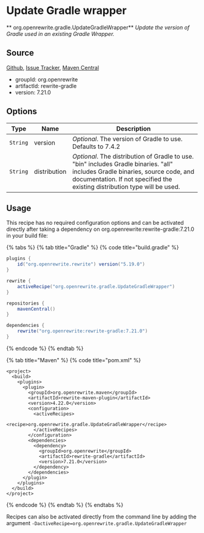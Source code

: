 # Update Gradle wrapper

** org.openrewrite.gradle.UpdateGradleWrapper**
_Update the version of Gradle used in an existing Gradle Wrapper._

## Source

[Github](https://github.com/openrewrite/rewrite-gradle), [Issue Tracker](https://github.com/openrewrite/rewrite-gradle/issues), [Maven Central](https://search.maven.org/artifact/org.openrewrite/rewrite-gradle/7.21.0/jar)

* groupId: org.openrewrite
* artifactId: rewrite-gradle
* version: 7.21.0

## Options

| Type | Name | Description |
| -- | -- | -- |
| `String` | version | *Optional*. The version of Gradle to use. Defaults to 7.4.2 |
| `String` | distribution | *Optional*. The distribution of Gradle to use. "bin" includes Gradle binaries. "all" includes Gradle binaries, source code, and documentation. If not specified the existing distribution type will be used. |


## Usage

This recipe has no required configuration options and can be activated directly after taking a dependency on org.openrewrite:rewrite-gradle:7.21.0 in your build file:

{% tabs %}
{% tab title="Gradle" %}
{% code title="build.gradle" %}
```groovy
plugins {
    id("org.openrewrite.rewrite") version("5.19.0")
}

rewrite {
    activeRecipe("org.openrewrite.gradle.UpdateGradleWrapper")
}

repositories {
    mavenCentral()
}

dependencies {
    rewrite("org.openrewrite:rewrite-gradle:7.21.0")
}
```
{% endcode %}
{% endtab %}

{% tab title="Maven" %}
{% code title="pom.xml" %}
```markup
<project>
  <build>
    <plugins>
      <plugin>
        <groupId>org.openrewrite.maven</groupId>
        <artifactId>rewrite-maven-plugin</artifactId>
        <version>4.22.0</version>
        <configuration>
          <activeRecipes>
            <recipe>org.openrewrite.gradle.UpdateGradleWrapper</recipe>
          </activeRecipes>
        </configuration>
        <dependencies>
          <dependency>
            <groupId>org.openrewrite</groupId>
            <artifactId>rewrite-gradle</artifactId>
            <version>7.21.0</version>
          </dependency>
        </dependencies>
      </plugin>
    </plugins>
  </build>
</project>
```
{% endcode %}
{% endtab %}
{% endtabs %}

Recipes can also be activated directly from the command line by adding the argument `-DactiveRecipe=org.openrewrite.gradle.UpdateGradleWrapper`
